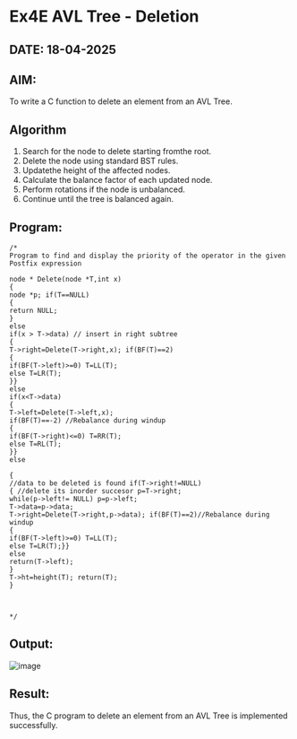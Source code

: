 # Ex4E AVL Tree - Deletion
## DATE: 18-04-2025
## AIM:
To write a C function to delete an element from an AVL Tree.
## Algorithm
1.	Search for the node to delete starting fromthe root.
2.	Delete the node using standard BST rules.
3.	Updatethe height of the affected nodes.
4.	Calculate the balance factor of each updated node.
5.	Perform rotations if the node is unbalanced.
6.	Continue until the tree is balanced again.
 
## Program:
```
/*
Program to find and display the priority of the operator in the given Postfix expression

node * Delete(node *T,int x)
{
node *p; if(T==NULL)
{
return NULL;
}
else
if(x > T->data) // insert in right subtree
{
T->right=Delete(T->right,x); if(BF(T)==2)
{
if(BF(T->left)>=0) T=LL(T);
else T=LR(T);
}}
else
if(x<T->data)
{
T->left=Delete(T->left,x);
if(BF(T)==-2) //Rebalance during windup
{
if(BF(T->right)<=0) T=RR(T);
else T=RL(T);
}}
else
 
{
//data to be deleted is found if(T->right!=NULL)
{ //delete its inorder succesor p=T->right;
while(p->left!= NULL) p=p->left;
T->data=p->data;
T->right=Delete(T->right,p->data); if(BF(T)==2)//Rebalance during windup
{
if(BF(T->left)>=0) T=LL(T);
else T=LR(T);}}
else
return(T->left);
}
T->ht=height(T); return(T);
}


  
*/
```

## Output:

![image](https://github.com/user-attachments/assets/349327f1-342a-4d3b-a459-7d9603e020e6)


## Result:
Thus, the C program to delete an element from an AVL Tree is implemented successfully.
